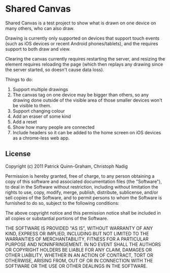 Shared Canvas
=============

Shared Canvas is a test project to show what is drawn on one device on many others, who can also draw.

Drawing is currently only supported on devices that support touch events (such as iOS devices or recent Android phones/tablets), and the requires <canvas> support to both draw and view.
  
Clearing the canvas currently requires restarting the server, and resizing the <canvas> element requires reloading the page (which then replays any drawing since the server started, so doesn't cause data loss).
  
Things to do:

1) Support multiple drawings
2) The canvas tag on one device may be bigger than others, so any drawing done outside of the visible area of those smaller devices won't be visible to them.
3) Support changing colour
4) Add an eraser of some kind
5) Add a reset
6) Show how many people are connected
7) Include headers so it can be added to the home screen on iOS devices as a chrome-less web app.

License
-------

Copyright (c) 2011 Patrick Quinn-Graham, Christoph Nadig

Permission is hereby granted, free of charge, to any person obtaining
a copy of this software and associated documentation files (the
"Software"), to deal in the Software without restriction, including
without limitation the rights to use, copy, modify, merge, publish,
distribute, sublicense, and/or sell copies of the Software, and to
permit persons to whom the Software is furnished to do so, subject to
the following conditions:

The above copyright notice and this permission notice shall be
included in all copies or substantial portions of the Software.

THE SOFTWARE IS PROVIDED "AS IS", WITHOUT WARRANTY OF ANY KIND,
EXPRESS OR IMPLIED, INCLUDING BUT NOT LIMITED TO THE WARRANTIES OF
MERCHANTABILITY, FITNESS FOR A PARTICULAR PURPOSE AND
NONINFRINGEMENT. IN NO EVENT SHALL THE AUTHORS OR COPYRIGHT HOLDERS BE
LIABLE FOR ANY CLAIM, DAMAGES OR OTHER LIABILITY, WHETHER IN AN ACTION
OF CONTRACT, TORT OR OTHERWISE, ARISING FROM, OUT OF OR IN CONNECTION
WITH THE SOFTWARE OR THE USE OR OTHER DEALINGS IN THE SOFTWARE.
